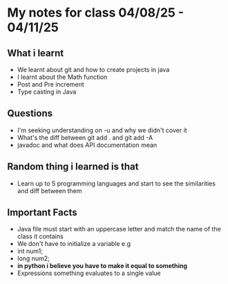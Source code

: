 # My notes for class 04/08/25 - 04/11/25

## What i learnt
 - We learnt about git and how to create projects in java
 - I learnt about the Math function 
 - Post and Pre increment
 - Type casting in Java 

## Questions
 - I'm seeking understanding on -u and why we didn't cover it 
 - What's the diff between git add . and git add -A
 - javadoc and what does API documentation mean 

## Random thing i learned is that 
 - Learn up to 5 programming languages and start to see the similarities and diff between them 

## Important Facts 
 - Java file must start with an uppercase letter and match the name of the class it contains
 - We don't have to initialize a variable e.g
 - int num1;
 - long num2; 
 - **in python i believe you have to make it equal to something**  
 - Expressions something evaluates to a single value 
